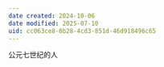 ```yaml
---
date created: 2024-10-06
date modified: 2025-07-10
uid: cc063ce8-0b28-4cd3-851d-46d918496c65
---
```


公元七世纪的人
